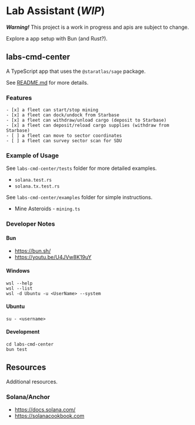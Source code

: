 # Lab Assistant (*WIP*)

**_Warning!_** This project is a work in progress and apis are subject to change. 

Explore a app setup with Bun (and Rust?).

## labs-cmd-center

A TypeScript app that uses the `@staratlas/sage` package.

See [README.md](labs-cmd-center/README.md) for more details.

### Features

```
- [x] a fleet can start/stop mining
- [x] a fleet can dock/undock from Starbase
- [x] a fleet can withdraw/unload cargo (deposit to Starbase)
- [x] a fleet can deposit/reload cargo supplies (withdraw from Starbase)
- [ ] a fleet can move to sector coordinates
- [ ] a fleet can survey sector scan for SDU
```

### Example of Usage

See `labs-cmd-center/tests` folder for more detailed examples.

* `solana.test.rs`
* `solana.tx.test.rs`

See `labs-cmd-center/examples` folder for simple instructions.

* Mine Asteroids - `mining.ts`

### Developer Notes

#### Bun

* https://bun.sh/
* https://youtu.be/U4JVw8K19uY

#### Windows

```
wsl --help
wsl --list
wsl -d Ubuntu -u <UserName> --system
```

#### Ubuntu

```
su - <username>
```

#### Development

```
cd labs-cmd-center
bun test
```

## Resources

Additional resources.

### Solana/Anchor

* https://docs.solana.com/
* https://solanacookbook.com
